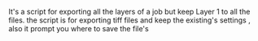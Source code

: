 It's a script for exporting all the layers of a job but keep Layer 1 to all the files.
the script is for exporting tiff files and keep the existing's settings , also it prompt you where to save the file's 
